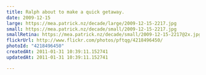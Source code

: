 ```yaml
---
title: Ralph about to make a quick getaway.
date: 2009-12-15
large: https://mea.patrick.nz/decade/large/2009-12-15-2217.jpg
small: https://mea.patrick.nz/decade/small/2009-12-15-2217.jpg
smallRetina: https://mea.patrick.nz/decade/small/2009-12-15-2217@2x.jpg
flickrUrl: http://www.flickr.com/photos/pftqg/4218496450/
photoId: "4218496450"
createdAt: 2011-01-31 10:39:11.152741
updatedAt: 2011-01-31 10:39:11.152741

---
```


